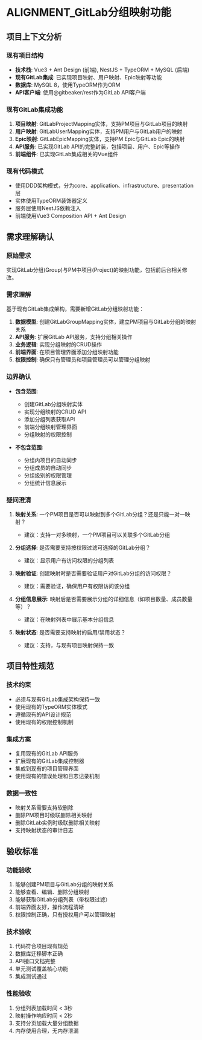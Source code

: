 # ALIGNMENT_GitLab分组映射功能

## 项目上下文分析

### 现有项目结构
- **技术栈**: Vue3 + Ant Design (前端), NestJS + TypeORM + MySQL (后端)
- **现有GitLab集成**: 已实现项目映射、用户映射、Epic映射等功能
- **数据库**: MySQL 8，使用TypeORM作为ORM
- **API客户端**: 使用@gitbeaker/rest作为GitLab API客户端

### 现有GitLab集成功能
1. **项目映射**: GitLabProjectMapping实体，支持PM项目与GitLab项目的映射
2. **用户映射**: GitLabUserMapping实体，支持PM用户与GitLab用户的映射  
3. **Epic映射**: GitLabEpicMapping实体，支持PM Epic与GitLab Epic的映射
4. **API服务**: 已实现GitLab API的完整封装，包括项目、用户、Epic等操作
5. **前端组件**: 已实现GitLab集成相关的Vue组件

### 现有代码模式
- 使用DDD架构模式，分为core、application、infrastructure、presentation层
- 实体使用TypeORM装饰器定义
- 服务层使用NestJS依赖注入
- 前端使用Vue3 Composition API + Ant Design

## 需求理解确认

### 原始需求
实现GitLab分组(Group)与PM中项目(Project)的映射功能，包括前后台相关修改。

### 需求理解
基于现有GitLab集成架构，需要新增GitLab分组映射功能：

1. **数据模型**: 创建GitLabGroupMapping实体，建立PM项目与GitLab分组的映射关系
2. **API服务**: 扩展GitLab API服务，支持分组相关操作
3. **业务逻辑**: 实现分组映射的CRUD操作
4. **前端界面**: 在项目管理界面添加分组映射功能
5. **权限控制**: 确保只有管理员和项目管理员可以管理分组映射

### 边界确认
- **包含范围**:
  - 创建GitLab分组映射实体
  - 实现分组映射的CRUD API
  - 添加分组列表获取API
  - 前端分组映射管理界面
  - 分组映射的权限控制

- **不包含范围**:
  - 分组内项目的自动同步
  - 分组成员的自动同步
  - 分组级别的权限管理
  - 分组统计信息展示

### 疑问澄清

1. **映射关系**: 一个PM项目是否可以映射到多个GitLab分组？还是只能一对一映射？
   - 建议：支持一对多映射，一个PM项目可以关联多个GitLab分组

2. **分组选择**: 是否需要支持按权限过滤可选择的GitLab分组？
   - 建议：显示用户有访问权限的分组列表

3. **映射验证**: 创建映射时是否需要验证用户对GitLab分组的访问权限？
   - 建议：需要验证，确保用户有权限访问该分组

4. **分组信息展示**: 映射后是否需要展示分组的详细信息（如项目数量、成员数量等）？
   - 建议：在映射列表中展示基本分组信息

5. **映射状态**: 是否需要支持映射的启用/禁用状态？
   - 建议：支持，与现有项目映射保持一致

## 项目特性规范

### 技术约束
- 必须与现有GitLab集成架构保持一致
- 使用现有的TypeORM实体模式
- 遵循现有的API设计规范
- 使用现有的权限控制机制

### 集成方案
- 复用现有的GitLab API服务
- 扩展现有的GitLab集成控制器
- 集成到现有的项目管理界面
- 使用现有的错误处理和日志记录机制

### 数据一致性
- 映射关系需要支持软删除
- 删除PM项目时级联删除相关映射
- 删除GitLab实例时级联删除相关映射
- 支持映射状态的审计日志

## 验收标准

### 功能验收
1. 能够创建PM项目与GitLab分组的映射关系
2. 能够查看、编辑、删除分组映射
3. 能够获取GitLab分组列表（带权限过滤）
4. 前端界面友好，操作流程清晰
5. 权限控制正确，只有授权用户可以管理映射

### 技术验收
1. 代码符合项目现有规范
2. 数据库迁移脚本正确
3. API接口文档完整
4. 单元测试覆盖核心功能
5. 集成测试通过

### 性能验收
1. 分组列表加载时间 < 3秒
2. 映射操作响应时间 < 2秒
3. 支持分页加载大量分组数据
4. 内存使用合理，无内存泄漏
